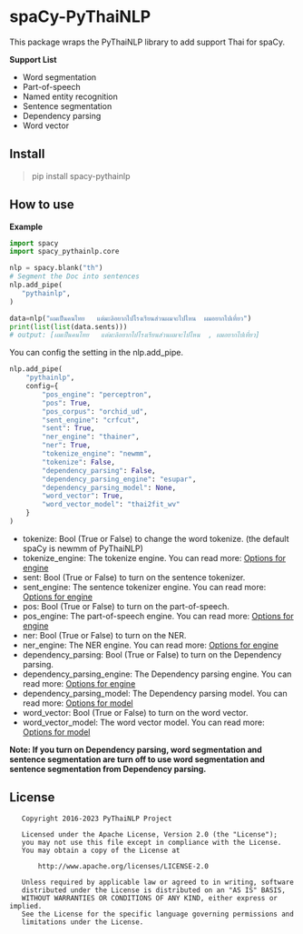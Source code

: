# spaCy-PyThaiNLP
This package wraps the PyThaiNLP library to add support Thai for spaCy.

**Support List**
- Word segmentation
- Part-of-speech
- Named entity recognition
- Sentence segmentation
- Dependency parsing
- Word vector


## Install

> pip install spacy-pythainlp

## How to use


**Example**
```python
import spacy
import spacy_pythainlp.core

nlp = spacy.blank("th")
# Segment the Doc into sentences
nlp.add_pipe(
   "pythainlp", 
)

data=nlp("ผมเป็นคนไทย   แต่มะลิอยากไปโรงเรียนส่วนผมจะไปไหน  ผมอยากไปเที่ยว")
print(list(list(data.sents)))
# output: [ผมเป็นคนไทย   แต่มะลิอยากไปโรงเรียนส่วนผมจะไปไหน  , ผมอยากไปเที่ยว]
```

You can config the setting in the nlp.add_pipe.
```python
nlp.add_pipe(
    "pythainlp", 
    config={
        "pos_engine": "perceptron",
        "pos": True,
        "pos_corpus": "orchid_ud",
        "sent_engine": "crfcut",
        "sent": True,
        "ner_engine": "thainer",
        "ner": True,
        "tokenize_engine": "newmm",
        "tokenize": False,
        "dependency_parsing": False,
        "dependency_parsing_engine": "esupar",
        "dependency_parsing_model": None,
        "word_vector": True,
        "word_vector_model": "thai2fit_wv"
    }
)
```

- tokenize: Bool (True or False) to change the word tokenize. (the default spaCy is newmm of PyThaiNLP)
- tokenize_engine: The tokenize engine. You can read more: [Options for engine](https://pythainlp.github.io/docs/3.1/api/tokenize.html#pythainlp.tokenize.word_tokenize)
- sent: Bool (True or False) to turn on the sentence tokenizer.
- sent_engine: The sentence tokenizer engine. You can read more: [Options for engine](https://pythainlp.github.io/docs/3.1/api/tokenize.html#pythainlp.tokenize.sent_tokenize)
- pos:  Bool (True or False) to turn on the part-of-speech.
- pos_engine: The part-of-speech engine. You can read more: [Options for engine](https://pythainlp.github.io/docs/3.1/api/tag.html#pythainlp.tag.pos_tag)
- ner: Bool (True or False) to turn on the NER.
- ner_engine: The NER engine. You can read more: [Options for engine](https://pythainlp.github.io/docs/3.1/api/tag.html#pythainlp.tag.NER)
- dependency_parsing: Bool (True or False) to turn on the Dependency parsing.
- dependency_parsing_engine: The Dependency parsing engine. You can read more: [Options for engine](https://pythainlp.github.io/docs/3.1/api/parse.html#pythainlp.parse.dependency_parsing)
- dependency_parsing_model: The Dependency parsing model. You can read more: [Options for model](https://pythainlp.github.io/docs/3.1/api/parse.html#pythainlp.parse.dependency_parsing)
- word_vector: Bool (True or False) to turn on the word vector.
- word_vector_model: The word vector model. You can read more: [Options for model](https://pythainlp.github.io/docs/3.1/api/word_vector.html#pythainlp.word_vector.WordVector)

**Note: If you turn on Dependency parsing, word segmentation and sentence segmentation are turn off to use word segmentation and sentence segmentation from Dependency parsing.**

## License

```
   Copyright 2016-2023 PyThaiNLP Project

   Licensed under the Apache License, Version 2.0 (the "License");
   you may not use this file except in compliance with the License.
   You may obtain a copy of the License at

       http://www.apache.org/licenses/LICENSE-2.0

   Unless required by applicable law or agreed to in writing, software
   distributed under the License is distributed on an "AS IS" BASIS,
   WITHOUT WARRANTIES OR CONDITIONS OF ANY KIND, either express or implied.
   See the License for the specific language governing permissions and
   limitations under the License.
```
